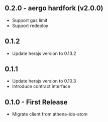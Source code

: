 ## 0.2.0 - aergo hardfork (v2.0.0)

- Support gas limit
- Support redeploy

## 0.1.2

- Update herajs version to 0.13.2

## 0.1.1

- Update herajs version to 0.10.3
- Introduce contract interface

## 0.1.0 - First Release

- Migrate client from athena-ide-atom
